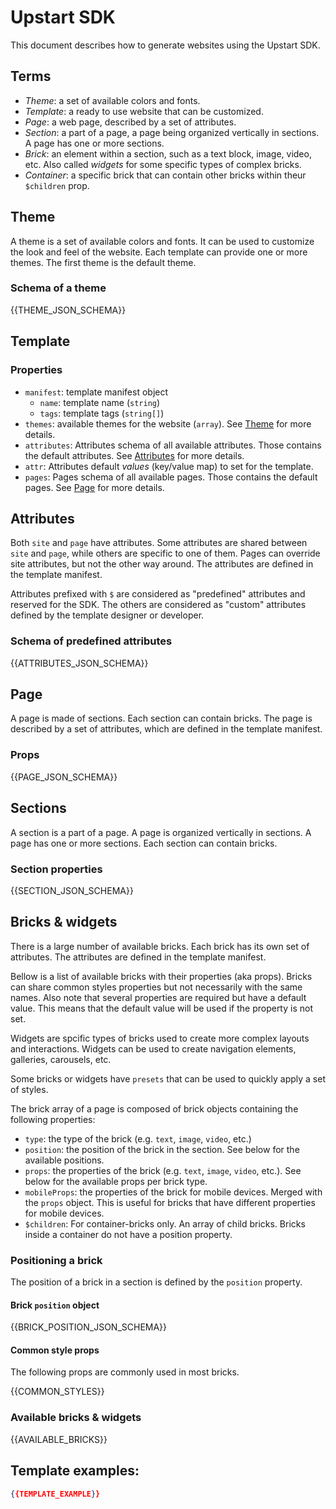 # Upstart SDK

This document describes how to generate websites using the Upstart SDK.

## Terms

- *Theme*: a set of available colors and fonts.
- *Template*: a ready to use website that can be customized.
- *Page*: a web page, described by a set of attributes.
- *Section*: a part of a page, a page being organized vertically in sections. A page has one or more sections.
- *Brick*: an element within a section, such as a text block, image, video, etc. Also called *widgets* for some specific types of complex bricks.
- *Container*: a specific brick that can contain other bricks within theur `$children` prop.

## Theme

A theme is a set of available colors and fonts. It can be used to customize the look and feel of the website. Each template can provide one or more themes. The first theme is the default theme.

### Schema of a theme

{{THEME_JSON_SCHEMA}}

## Template

### Properties

- `manifest`: template manifest object
    - `name`: template name (`string`)
    - `tags`: template tags (`string[]`)
- `themes`: available themes for the website (`array`). See [Theme](#theme) for more details.
- `attributes`: Attributes schema of all available attributes. Those contains the default attributes. See [Attributes](#attributes) for more details.
- `attr`: Attributes default *values* (key/value map) to set for the template.
- `pages`: Pages schema of all available pages. Those contains the default pages. See [Page](#page) for more details.


## Attributes

Both `site` and `page` have attributes. Some attributes are shared between `site` and `page`, while others are specific to one of them. Pages can override site attributes, but not the other way around. The attributes are defined in the template manifest.

Attributes prefixed with `$` are considered as "predefined" attributes and reserved for the SDK. The others are considered as "custom" attributes defined by the template designer or developer.


### Schema of predefined attributes

{{ATTRIBUTES_JSON_SCHEMA}}


## Page

A page is made of sections. Each section can contain bricks. The page is described by a set of attributes, which are defined in the template manifest.

### Props

{{PAGE_JSON_SCHEMA}}

## Sections

A section is a part of a page. A page is organized vertically in sections. A page has one or more sections. Each section can contain bricks.

### Section properties

{{SECTION_JSON_SCHEMA}}


## Bricks & widgets

There is a large number of available bricks. Each brick has its own set of attributes. The attributes are defined in the template manifest.

Bellow is a list of available bricks with their properties (aka props). Bricks can share common styles properties but not necessarily with the same names. Also note that several properties are required but have a default value. This means that the default value will be used if the property is not set.

Widgets are spcific types of bricks used to create more complex layouts and interactions. Widgets can be used to create navigation elements, galleries, carousels, etc.

Some bricks or widgets have `presets` that can be used to quickly apply a set of styles.

The brick array of a page is composed of brick objects containing the following properties:

- `type`: the type of the brick (e.g. `text`, `image`, `video`, etc.)
- `position`: the position of the brick in the section. See below for the available positions.
- `props`: the properties of the brick (e.g. `text`, `image`, `video`, etc.). See below for the available props per brick type.
- `mobileProps`: the properties of the brick for mobile devices. Merged with the `props` object. This is useful for bricks that have different properties for mobile devices.
- `$children`: For container-bricks only. An array of child bricks. Bricks inside a container do not have a position property.


### Positioning a brick

The position of a brick in a section is defined by the `position` property.

#### Brick `position` object

{{BRICK_POSITION_JSON_SCHEMA}}


#### Common style props

The following props are commonly used in most bricks.

{{COMMON_STYLES}}


### Available bricks & widgets

{{AVAILABLE_BRICKS}}


## Template examples:

```json
{{TEMPLATE_EXAMPLE}}
```

